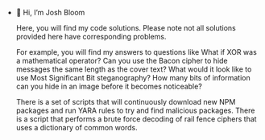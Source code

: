 - 👋 Hi, I’m Josh Bloom

  Here, you will find my code solutions. Please note not all solutions provided here have corresponding problems.

  For example, you will find my answers to questions like What if XOR was a mathematical operator? Can you use the Bacon cipher to hide messages the same length as the cover text? What would it look like to use Most Significant Bit steganography? How many bits of information can you hide in an image before it becomes noticeable?

  There is a set of scripts that will continuously download new NPM packages and run YARA rules to try and find malicious packages. There is a script that performs a brute force decoding of rail fence ciphers that uses a dictionary of common words.

  



<!---
Odyhibit/Odyhibit is a ✨ special ✨ repository because its `README.md` (this file) appears on your GitHub profile.
You can click the Preview link to take a look at your changes.
--->
